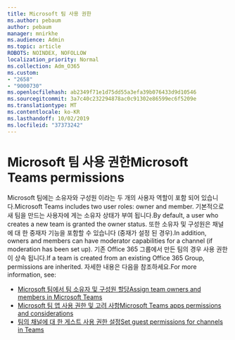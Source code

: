 ```yaml
---
title: Microsoft 팀 사용 권한
ms.author: pebaum
author: pebaum
manager: mnirkhe
ms.audience: Admin
ms.topic: article
ROBOTS: NOINDEX, NOFOLLOW
localization_priority: Normal
ms.collection: Adm_O365
ms.custom:
- "2658"
- "9000730"
ms.openlocfilehash: ab2349f71e1d75dd55a3efa39b076433d9d10546
ms.sourcegitcommit: 3a7c40c232294878ac0c91302e86599ec6f5209e
ms.translationtype: MT
ms.contentlocale: ko-KR
ms.lasthandoff: 10/02/2019
ms.locfileid: "37373242"
---
```

# <a name="microsoft-teams-permissions"></a><span data-ttu-id="c1dbe-102">Microsoft 팀 사용 권한</span><span class="sxs-lookup"><span data-stu-id="c1dbe-102">Microsoft Teams permissions</span></span>

<span data-ttu-id="c1dbe-103">Microsoft 팀에는 소유자와 구성원 이라는 두 개의 사용자 역할이 포함 되어 있습니다.</span><span class="sxs-lookup"><span data-stu-id="c1dbe-103">Microsoft Teams includes two user roles: owner and member.</span></span> <span data-ttu-id="c1dbe-104">기본적으로 새 팀을 만드는 사용자에 게는 소유자 상태가 부여 됩니다.</span><span class="sxs-lookup"><span data-stu-id="c1dbe-104">By default, a user who creates a new team is granted the owner status.</span></span> <span data-ttu-id="c1dbe-105">또한 소유자 및 구성원은 채널에 대 한 중재자 기능을 포함할 수 있습니다 (중재가 설정 된 경우).</span><span class="sxs-lookup"><span data-stu-id="c1dbe-105">In addition, owners and members can have moderator capabilities for a channel (if moderation has been set up).</span></span> <span data-ttu-id="c1dbe-106">기존 Office 365 그룹에서 만든 팀의 경우 사용 권한이 상속 됩니다.</span><span class="sxs-lookup"><span data-stu-id="c1dbe-106">If a team is created from an existing Office 365 Group, permissions are inherited.</span></span> <span data-ttu-id="c1dbe-107">자세한 내용은 다음을 참조하세요.</span><span class="sxs-lookup"><span data-stu-id="c1dbe-107">For more information, see:</span></span>

- [<span data-ttu-id="c1dbe-108">Microsoft 팀에서 팀 소유자 및 구성원 할당</span><span class="sxs-lookup"><span data-stu-id="c1dbe-108">Assign team owners and members in Microsoft Teams</span></span>](https://docs.microsoft.com/microsoftteams/assign-roles-permissions)
- [<span data-ttu-id="c1dbe-109">Microsoft 팀 앱 사용 권한 및 고려 사항</span><span class="sxs-lookup"><span data-stu-id="c1dbe-109">Microsoft Teams apps permissions and considerations</span></span>](https://docs.microsoft.com/microsoftteams/app-permissions)
- [<span data-ttu-id="c1dbe-110">팀의 채널에 대 한 게스트 사용 권한 설정</span><span class="sxs-lookup"><span data-stu-id="c1dbe-110">Set guest permissions for channels in Teams</span></span>](https://support.office.com/article/4756c468-2746-4bfd-a582-736d55fcc169)